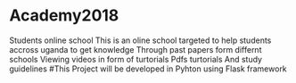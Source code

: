 # Academy2018
Students online school
This is an oline school targeted to help students accross uganda to get knowledge
Through past papers form differnt schools 
Viewing videos in form of turtorials 
Pdfs turtorials 
And study guidelines 
#This Project will be developed in Pyhton using Flask framework 
